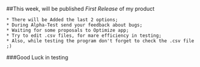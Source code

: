 ##This week, will be published _First Release_ of my product

    * There will be Added the last 2 options;
    * During Alpha-Test send your feedback about bugs;
    * Waiting for some proposals to Optimize app;
    * Try to edit .csv files, for mare efficiency in testing;
    * Also, while testing the program don't forget to check the .csv file ;)

###Good Luck in testing